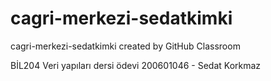 # cagri-merkezi-sedatkimki
cagri-merkezi-sedatkimki created by GitHub Classroom

BİL204 Veri yapıları dersi ödevi
200601046 - Sedat Korkmaz
